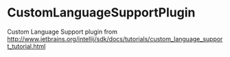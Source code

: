 # CustomLanguageSupportPlugin
Custom Language Support plugin from http://www.jetbrains.org/intellij/sdk/docs/tutorials/custom_language_support_tutorial.html
